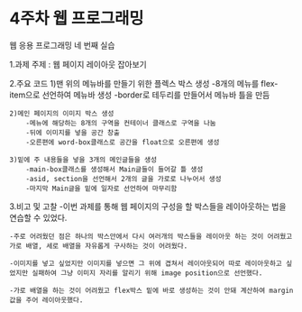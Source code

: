 # 4주차 웹 프로그래밍

웹 응용 프로그래밍 네 번째 실습

1.과제 주제 : 웹 페이지 레이아웃 잡아보기

2.주요 코드
    1)맨 위의 메뉴바를 만들기 위한 플렉스 박스 생성
        -8개의 메뉴를 flex-item으로 선언하여 메뉴바 생성
        -border로 테두리를 만들어서 메뉴바 틀을 만듬

    2)메인 페이지의 이미지 박스 생성
        -메뉴에 해당하는 8개의 구역을 컨테이너 클래스로 구역을 나눔
        -뒤에 이미지를 넣을 공간 창출
        -오른편에 word-box클래스로 공간을 float으로 오른편에 생성

    3)밑에 주 내용들을 넣을 3개의 메인글들을 생성
        -main-box클래스를 생성해서 Main글들이 들어갈 틀 생성
        -asid, section을 선언해서 2개의 글을 가로로 나누어서 생성
        -마지막 Main글을 밑에 일자로 선언하여 마무리함

3.비고 및 고찰
    -이번 과제를 통해 웹 페이지의 구성을 할 박스들을 레이아웃하는 법을 연습할 수 있었다.

    -주로 어려웠던 점은 하나의 박스안에서 다시 여러개의 박스들을 레이아웃 하는 것이 어려웠고 가로 배열, 세로 배열을 자유롭게 구사하는 것이 어려웠다.
    
    -이미지를 넣고 싶었지만 이미지를 넣으면 그 위에 겹쳐서 레이아웃되어 따로 레이아웃하고 싶었지만 실패하여 그냥 이미지 자리를 알리기 위해 image position으로 선언했다.
    
    -가로 배열을 하는 것이 어려웠고 flex박스 밑에 바로 생성하는 것이 안돼 계산하여 margin값을 주어 레이아웃했다.
